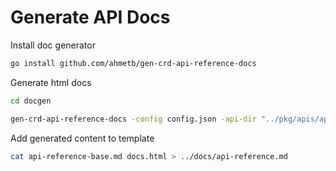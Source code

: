 # Generate API Docs

Install doc generator

```sh
go install github.com/ahmetb/gen-crd-api-reference-docs
```

Generate html docs

``` sh
cd docgen

gen-crd-api-reference-docs -config config.json -api-dir "../pkg/apis/applicationnetworking/v1alpha1/" -out-file docs.html
```

Add generated content to template

``` sh
cat api-reference-base.md docs.html > ../docs/api-reference.md
```
